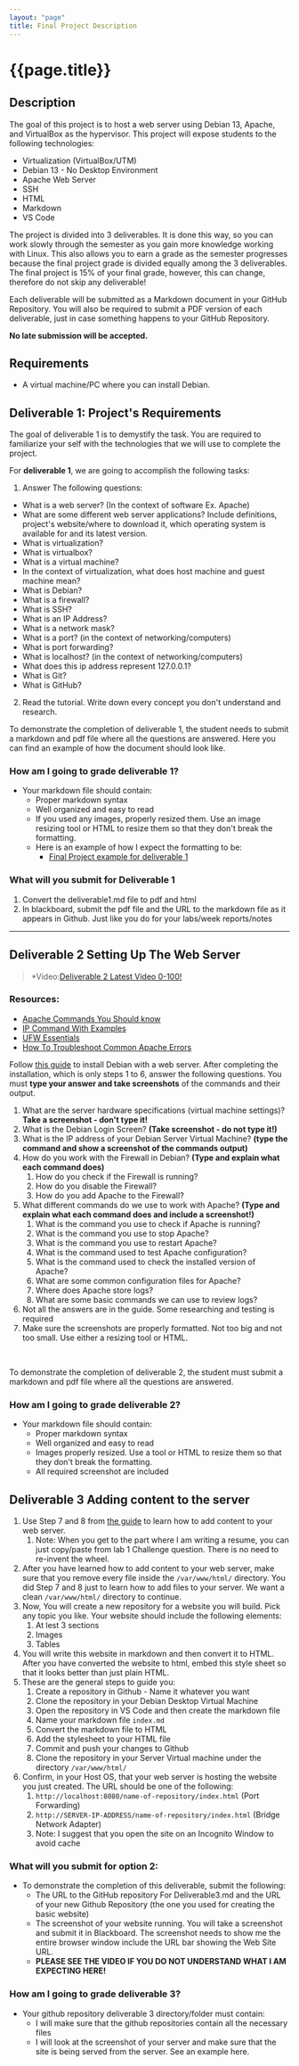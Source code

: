 ```yaml
---
layout: "page"
title: Final Project Description
---
```


# {{page.title}}

## Description
The goal of this project is to host a web server using Debian 13, Apache, and VirtualBox as the hypervisor. This project will expose students to the following technologies:

* Virtualization (VirtualBox/UTM)
* Debian 13 - No Desktop Environment
* Apache Web Server
* SSH
* HTML
* Markdown
* VS Code

The project is divided into 3 deliverables. It is done this way, so you can work slowly through the semester as you gain more knowledge working with Linux. This also allows you to earn a grade as the semester progresses because the final project grade is divided equally among the 3 deliverables. The final project is 15% of your final grade, however, this can change, therefore do not skip any deliverable!

Each deliverable will be submitted as a Markdown document in your GitHub Repository. You will also be required to submit a PDF version of each deliverable, just in case something happens to your GitHub Repository. 

**No late submission will be accepted.**

## Requirements
* A virtual machine/PC where you can install Debian. 

## Deliverable 1: Project's Requirements
The goal of deliverable 1 is to demystify the task. You are required to familiarize your self with the technologies that we will use to complete the project.

For **deliverable 1**, we are going to accomplish the following tasks:

1. Answer The following questions:
* What is a web server? (In the context of software Ex. Apache)
* What are some different web server applications? Include definitions, project's website/where to download it, which operating system is available for and its latest version. 
* What is virtualization?
* What is virtualbox?
* What is a virtual machine?
* In the context of virtualization, what does host machine and guest machine mean?
* What is Debian?
* What is a firewall?
* What is SSH?
* What is an IP Address?
* What is a network mask?
* What is a port? (in the context of networking/computers)
* What is port forwarding?
* What is localhost? (in the context of networking/computers)
* What does this ip address represent 127.0.0.1?
* What is Git?
* What is GitHub? 
2. Read the tutorial. Write down every concept you don't understand and research.


To demonstrate the completion of deliverable 1, the student needs to submit a markdown and pdf file where all the questions are answered. Here you can find an example of how the document should look like.


###  How am I going to grade deliverable 1?
* Your markdown file should contain:
  * Proper markdown syntax
  * Well organized and easy to read
  * If you used any images, properly resized them. Use an image resizing tool or HTML to resize them so that they don't break the formatting.
  * Here is an example of how I expect the formatting to be:
    * [Final Project example for deliverable 1](https://github.com/robertalberto0713/cis106/blob/main/final_project/deliverable1/deliverable1.md)


### What will you submit for Deliverable 1
1. Convert the deliverable1.md file to pdf and html
2. In blackboard, submit the pdf file and the URL to the markdown file as it appears in Github. Just like you do for your labs/week reports/notes

<hr>


##  Deliverable 2 Setting Up The Web Server

> *Video:[Deliverable 2 Latest Video 0-100!](https://youtu.be/6L0OXwMT-tg)

### Resources:
* [Apache Commands You Should know](https://linuxize.com/post/apache-commands-you-should-know/)
* [IP Command With Examples](https://www.cyberciti.biz/faq/linux-ip-command-examples-usage-syntax/)
* [UFW Essentials](https://www.digitalocean.com/community/tutorials/ufw-essentials-common-firewall-rules-and-commands) 
* [How To Troubleshoot Common Apache Errors](https://www.digitalocean.com/community/tutorials/how-to-troubleshoot-common-apache-errors)

Follow [this guide](https://cis106.com/guides/ApacheWebserver/) to install Debian with a web server. After completing the installation, which is only steps 1 to 6, answer the following questions. You must **type your answer and take screenshots** of the commands and their output.

1. What are the server hardware specifications (virtual machine settings)? **Take a screenshot - don't type it!**
2. What is the Debian Login Screen? **(Take screenshot - do not type it!)**
3. What is the IP address of your Debian Server Virtual Machine? **(type the command and show a screenshot of the commands output)**
4. How do you work with the Firewall in Debian? **(Type and explain what each command does)**
   1. How do you check if the Firewall is running? 
   2. How do you disable the Firewall?
   3. How do you add Apache to the Firewall?
5. What different commands do we use to work with Apache? **(Type and explain what each command does and include a screenshot!)**
   1.  What is the command you use to check if Apache is running?
   2.  What is the command you use to stop Apache?
   3.  What is the command you use to restart Apache?
   4.  What is the command used to test Apache configuration?
   5.  What is the command used to check the installed version of Apache?
   6.  What are some common configuration files for Apache?
   7.  Where does Apache store logs?
   8.  What are some basic commands we can use to review logs?
6. Not all the answers are in the guide. Some researching and testing is required
7. Make sure the screenshots are properly formatted. Not too big and not too small. Use either a resizing tool or HTML.

<br>

To demonstrate the completion of deliverable 2, the student must submit a markdown and pdf file where all the questions are answered.


### How am I going to grade deliverable 2?
* Your markdown file should contain:
  * Proper markdown syntax
  * Well organized and easy to read
  * Images properly resized. Use a tool or HTML to resize them so that they don't break the formatting.
  * All required screenshot are included

## Deliverable 3 Adding content to the server

1. Use Step 7 and 8 from [the guide](https://cis106.com/guides/ApacheWebserver/) to learn how to add content to your web server.
   1. Note: When you get to the part where I am writing a resume, you can just copy/paste from lab 1 Challenge question. There is no need to re-invent the wheel.
2. After you have learned how to add content to your web server, make sure that you remove every file inside the `/var/www/html/` directory. You did Step 7 and 8 just to learn how to add files to your server. We want a clean `/var/www/html/` directory to continue.
3. Now, You will create a new repository for a website you will build. Pick any topic you like. Your website should include the following elements:
   1. At lest 3 sections
   2. Images
   3. Tables
4. You will write this website in markdown and then convert it to HTML. After you have converted the website to html, embed this style sheet so that it looks better than just plain HTML.
5. These are the general steps to guide you:
   1. Create a repository in Github - Name it whatever you want
   2. Clone the repository in your Debian Desktop Virtual Machine
   3. Open the repository in VS Code and then create the markdown file
   4. Name your markdown file `index.md` 
   5. Convert the markdown file to HTML
   6. Add the stylesheet to your HTML file
   7. Commit and push your changes to Github
   8. Clone the repository in your Server Virtual machine under the directory `/var/www/html/`
6. Confirm, in your Host OS, that your web server is hosting the website you just created. The URL should be one of the following:
   1. `http://localhost:8080/name-of-repository/index.html` (Port Forwarding)
   2. `http://SERVER-IP-ADDRESS/name-of-repository/index.html` (Bridge Network Adapter)
   3. Note: I suggest that you open the site on an Incognito Window to avoid cache


### What will you submit for option 2:

* To demonstrate the completion of this deliverable, submit the following:
    * The URL to the GitHub repository For Deliverable3.md and the URL of your new Github Repository (the one you used for creating the basic website)
    * The screenshot of your website running. You will take a screenshot and submit it in Blackboard. The screenshot needs to show me the entire browser window include the URL bar showing the Web Site URL. 
  * **PLEASE SEE THE VIDEO IF YOU DO NOT UNDERSTAND WHAT I AM EXPECTING HERE!** 

### How am I going to grade deliverable 3?
* Your github repository deliverable 3 directory/folder must contain:
  * I will make sure that the github repositories contain all the necessary files
  * I will look at the screenshot of your server and make sure that the site is being served from the server. See an example here.

